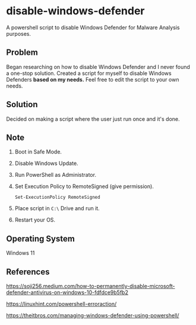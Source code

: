 # disable-windows-defender
A powershell script to disable Windows Defender for Malware Analysis purposes.
## Problem
Began researching on how to disable Windows Defender and I never found a one-stop solution. Created a script for myself to disable Windows Defenders **based on my needs.** Feel free to edit the script to your own needs.
## Solution
Decided on making a script where the user just run once and it's done.
## Note
1. Boot in Safe Mode.
2. Disable Windows Update.
3. Run PowerShell as Administrator.
4. Set Execution Policy to RemoteSigned (give permission).

    ```shell
    Set-ExecutionPolicy RemoteSigned
    ```

5. Place script in ```C:\``` Drive and run it.
6. Restart your OS.
## Operating System
Windows 11
## References
https://soji256.medium.com/how-to-permanently-disable-microsoft-defender-antivirus-on-windows-10-fdfdce9b5fb2

https://linuxhint.com/powershell-erroraction/

https://theitbros.com/managing-windows-defender-using-powershell/

